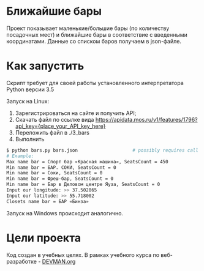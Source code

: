 # Ближайшие бары

Проект показывает маленькие/большие бары (по количеству посадочных мест) и ближайшие бары в соответствие с введенными координатами. Данные со списком баров получаем в json-файле.

# Как запустить

Скрипт требует для своей работы установленного интерпретатора Python версии 3.5

Запуск на Linux:
1. Зарегистрироваться на сайте и получить API;
2. Скачать файл по ссылке вида https://apidata.mos.ru/v1/features/1796?api_key={place_your_API_key_here}
3. Переложить файл в ./3_bars
4. Выполнить
```bash
$ python bars.py bars.json                    # possibly requires call of python3 executive instead of just python
# Example:
Max name bar = Спорт бар «Красная машина», SeatsCount = 450
Min name bar = БАР. СОКИ, SeatsCount = 0
Min name bar = Соки, SeatsCount = 0
Min name bar = Фреш-бар, SeatsCount = 0
Min name bar = Бар в Деловом центре Яуза, SeatsCount = 0
Input our longitude: >> 37.502865
Input our latitude: >> 55.718002
Closets name bar = БАР «Бинза»
```

Запуск на Windows происходит аналогично.

# Цели проекта

Код создан в учебных целях. В рамках учебного курса по веб-разработке - [DEVMAN.org](https://devman.org)
